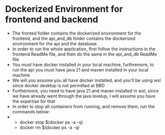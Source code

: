 # Dockerized Environment for frontend and backend
- The fronted folder contains the dockerized environment for the frontend, and the api_and_db folder contains the dockerized environment for the api and the database.
- In order to run the whole application, first follow the instructions in the frontend ReadMe file, and then do the same in the api_and_db ReadMe file.
- You must have docker installed in your local machine, furthremore, to run the api you must have java 21 and maven installed in your local machine
- We will you assume you all have docker installed, and you'll be using wsl since docker desktop is not permitted at BBD
- Furthermore, you need to have java 21 and maven installed in wsl, since we have already went through the java levelup, I will assume you have the expertise for that
- In order to stop all containers from running, and remove them, run the commands below:
- * docker stop $(docker ps -a -q)
  * docker rm $(docker ps -a -q)
